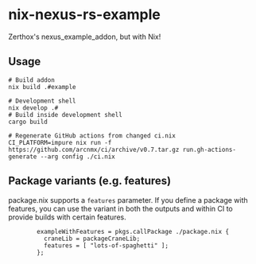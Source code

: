 # nix-nexus-rs-example

Zerthox's nexus_example_addon, but with Nix!

## Usage

```
# Build addon
nix build .#example

# Development shell
nix develop .#
# Build inside development shell
cargo build

# Regenerate GitHub actions from changed ci.nix
CI_PLATFORM=impure nix run -f https://github.com/arcnmx/ci/archive/v0.7.tar.gz run.gh-actions-generate --arg config ./ci.nix
```

## Package variants (e.g. features)

package.nix supports a `features` parameter. If you define a package with features, you can use the variant in both the outputs and within CI to provide builds with certain features.
```
        exampleWithFeatures = pkgs.callPackage ./package.nix {
          craneLib = packageCraneLib;
          features = [ "lots-of-spaghetti" ];
        };
```
